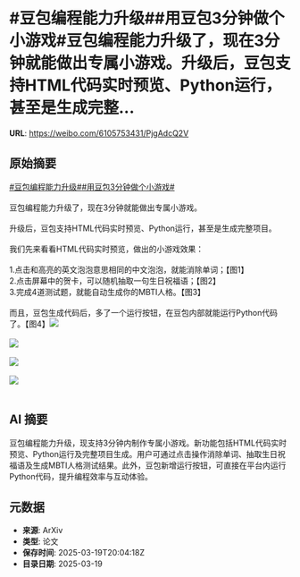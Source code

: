 # #豆包编程能力升级##用豆包3分钟做个小游戏#豆包编程能力升级了，现在3分钟就能做出专属小游戏。升级后，豆包支持HTML代码实时预览、Python运行，甚至是生成完整...

**URL**: https://weibo.com/6105753431/PjgAdcQ2V

## 原始摘要

<a href="https://m.weibo.cn/search?containerid=231522type%3D1%26t%3D10%26q%3D%23%E8%B1%86%E5%8C%85%E7%BC%96%E7%A8%8B%E8%83%BD%E5%8A%9B%E5%8D%87%E7%BA%A7%23&amp;extparam=%23%E8%B1%86%E5%8C%85%E7%BC%96%E7%A8%8B%E8%83%BD%E5%8A%9B%E5%8D%87%E7%BA%A7%23" data-hide=""><span class="surl-text">#豆包编程能力升级#</span></a><a href="https://m.weibo.cn/search?containerid=231522type%3D1%26t%3D10%26q%3D%23%E7%94%A8%E8%B1%86%E5%8C%853%E5%88%86%E9%92%9F%E5%81%9A%E4%B8%AA%E5%B0%8F%E6%B8%B8%E6%88%8F%23&amp;extparam=%23%E7%94%A8%E8%B1%86%E5%8C%853%E5%88%86%E9%92%9F%E5%81%9A%E4%B8%AA%E5%B0%8F%E6%B8%B8%E6%88%8F%23" data-hide=""><span class="surl-text">#用豆包3分钟做个小游戏#</span></a><br><br>豆包编程能力升级了，现在3分钟就能做出专属小游戏。<br><br>升级后，豆包支持HTML代码实时预览、Python运行，甚至是生成完整项目。<br><br>我们先来看看HTML代码实时预览，做出的小游戏效果：<br><br>1.点击和高亮的英文泡泡意思相同的中文泡泡，就能消除单词；【图1】<br>2.点击屏幕中的贺卡，可以随机抽取一句生日祝福语；【图2】<br>3.完成4道测试题，就能自动生成你的MBTI人格。【图3】<br><br>而且，豆包生成代码后，多了一个运行按钮，在豆包内部就能运行Python代码了。【图4】<img style="" src="https://tvax1.sinaimg.cn/large/006Fd7o3gy1hzm9u4zq08g30hq0n4toe.gif" referrerpolicy="no-referrer"><br><br><img style="" src="https://tvax2.sinaimg.cn/large/006Fd7o3gy1hzm9u7nu0qg30hq0n4e81.gif" referrerpolicy="no-referrer"><br><br><img style="" src="https://tvax3.sinaimg.cn/large/006Fd7o3gy1hzm9u7n2m1g30hq0n4k8o.gif" referrerpolicy="no-referrer"><br><br><img style="" src="https://tvax3.sinaimg.cn/large/006Fd7o3gy1hzm9u7kli8g30g00c4gs8.gif" referrerpolicy="no-referrer"><br><br>

## AI 摘要

豆包编程能力升级，现支持3分钟内制作专属小游戏。新功能包括HTML代码实时预览、Python运行及完整项目生成。用户可通过点击操作消除单词、抽取生日祝福语及生成MBTI人格测试结果。此外，豆包新增运行按钮，可直接在平台内运行Python代码，提升编程效率与互动体验。

## 元数据

- **来源**: ArXiv
- **类型**: 论文
- **保存时间**: 2025-03-19T20:04:18Z
- **目录日期**: 2025-03-19
